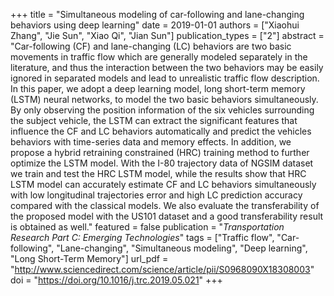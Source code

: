 +++
title = "Simultaneous modeling of car-following and lane-changing behaviors using deep learning"
date = 2019-01-01
authors = ["Xiaohui Zhang", "Jie Sun", "Xiao Qi", "Jian Sun"]
publication_types = ["2"]
abstract = "Car-following (CF) and lane-changing (LC) behaviors are two basic movements in traffic flow which are generally modeled separately in the literature, and thus the interaction between the two behaviors may be easily ignored in separated models and lead to unrealistic traffic flow description. In this paper, we adopt a deep learning model, long short-term memory (LSTM) neural networks, to model the two basic behaviors simultaneously. By only observing the position information of the six vehicles surrounding the subject vehicle, the LSTM can extract the significant features that influence the CF and LC behaviors automatically and predict the vehicles behaviors with time-series data and memory effects. In addition, we propose a hybrid retraining constrained (HRC) training method to further optimize the LSTM model. With the I-80 trajectory data of NGSIM dataset we train and test the HRC LSTM model, while the results show that HRC LSTM model can accurately estimate CF and LC behaviors simultaneously with low longitudinal trajectories error and high LC prediction accuracy compared with the classical models. We also evaluate the transferability of the proposed model with the US101 dataset and a good transferability result is obtained as well."
featured = false
publication = "*Transportation Research Part C: Emerging Technologies*"
tags = ["Traffic flow", "Car-following", "Lane-changing", "Simultaneous modeling", "Deep learning", "Long Short-Term Memory"]
url_pdf = "http://www.sciencedirect.com/science/article/pii/S0968090X18308003"
doi = "https://doi.org/10.1016/j.trc.2019.05.021"
+++

